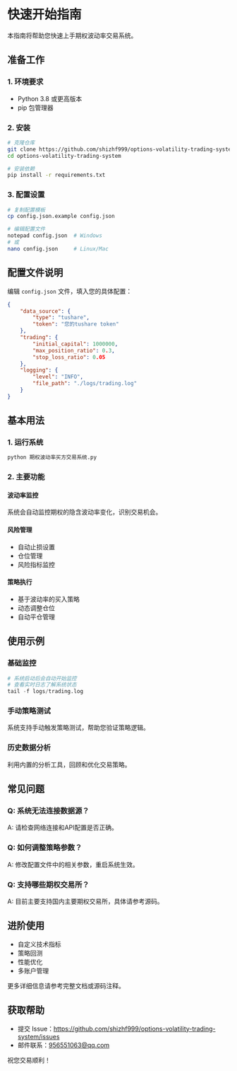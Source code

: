 # 快速开始指南

本指南将帮助您快速上手期权波动率交易系统。

## 准备工作

### 1. 环境要求
- Python 3.8 或更高版本
- pip 包管理器

### 2. 安装
```bash
# 克隆仓库
git clone https://github.com/shizhf999/options-volatility-trading-system.git
cd options-volatility-trading-system

# 安装依赖
pip install -r requirements.txt
```

### 3. 配置设置
```bash
# 复制配置模板
cp config.json.example config.json

# 编辑配置文件
notepad config.json  # Windows
# 或
nano config.json     # Linux/Mac
```

## 配置文件说明

编辑 `config.json` 文件，填入您的具体配置：

```json
{
    "data_source": {
        "type": "tushare",
        "token": "您的tushare token"
    },
    "trading": {
        "initial_capital": 1000000,
        "max_position_ratio": 0.3,
        "stop_loss_ratio": 0.05
    },
    "logging": {
        "level": "INFO",
        "file_path": "./logs/trading.log"
    }
}
```

## 基本用法

### 1. 运行系统
```bash
python 期权波动率买方交易系统.py
```

### 2. 主要功能

#### 波动率监控
系统会自动监控期权的隐含波动率变化，识别交易机会。

#### 风险管理
- 自动止损设置
- 仓位管理
- 风险指标监控

#### 策略执行
- 基于波动率的买入策略
- 动态调整仓位
- 自动平仓管理

## 使用示例

### 基础监控
```python
# 系统启动后会自动开始监控
# 查看实时日志了解系统状态
tail -f logs/trading.log
```

### 手动策略测试
系统支持手动触发策略测试，帮助您验证策略逻辑。

### 历史数据分析
利用内置的分析工具，回顾和优化交易策略。

## 常见问题

### Q: 系统无法连接数据源？
A: 请检查网络连接和API配置是否正确。

### Q: 如何调整策略参数？
A: 修改配置文件中的相关参数，重启系统生效。

### Q: 支持哪些期权交易所？
A: 目前主要支持国内主要期权交易所，具体请参考源码。

## 进阶使用

- 自定义技术指标
- 策略回测
- 性能优化
- 多账户管理

更多详细信息请参考完整文档或源码注释。

## 获取帮助

- 提交 Issue：https://github.com/shizhf999/options-volatility-trading-system/issues
- 邮件联系：956551063@qq.com

祝您交易顺利！
